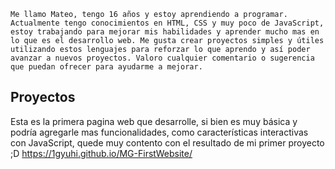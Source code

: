 ```Me llamo Mateo, tengo 16 años y estoy aprendiendo a programar. Actualmente tengo conocimientos en HTML, CSS y muy poco de JavaScript, estoy trabajando para mejorar mis habilidades y aprender mucho mas en lo que es el desarrollo web. Me gusta crear proyectos simples y útiles utilizando estos lenguajes para reforzar lo que aprendo y así poder avanzar a nuevos proyectos. Valoro cualquier comentario o sugerencia que puedan ofrecer para ayudarme a mejorar.```
## Proyectos

Esta es la primera pagina web que desarrolle, si bien es muy básica y podría agregarle mas funcionalidades, como características interactivas con JavaScript, quede muy contento con el resultado de mi primer proyecto ;D
https://1gyuhi.github.io/MG-FirstWebsite/
